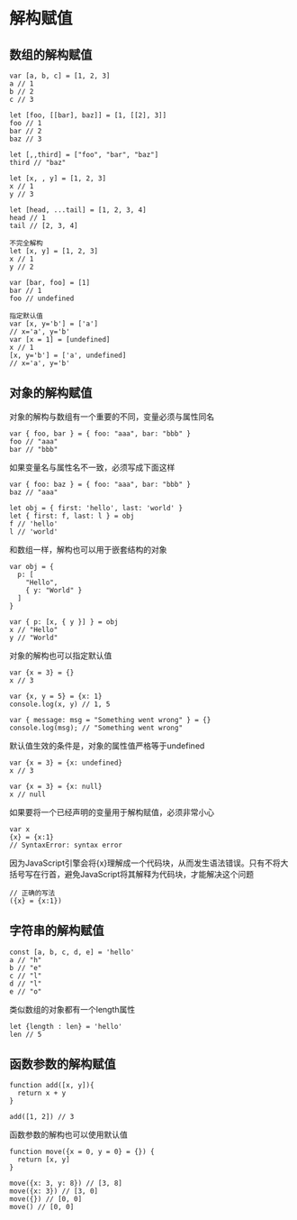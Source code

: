 # 解构赋值

## 数组的解构赋值

	var [a, b, c] = [1, 2, 3]
	a // 1
	b // 2
	c // 3
	
	let [foo, [[bar], baz]] = [1, [[2], 3]]
	foo // 1
	bar // 2
	baz // 3
	
	let [,,third] = ["foo", "bar", "baz"]
	third // "baz"
	
	let [x, , y] = [1, 2, 3]
	x // 1
	y // 3
	
	let [head, ...tail] = [1, 2, 3, 4]
	head // 1
	tail // [2, 3, 4]
	
	不完全解构
	let [x, y] = [1, 2, 3]
	x // 1
	y // 2
	
	var [bar, foo] = [1]
	bar // 1
	foo // undefined
	
	指定默认值
	var [x, y='b'] = ['a']
	// x='a', y='b'
	var [x = 1] = [undefined]
	x // 1
	[x, y='b'] = ['a', undefined]
	// x='a', y='b'

## 对象的解构赋值

对象的解构与数组有一个重要的不同，变量必须与属性同名

	var { foo, bar } = { foo: "aaa", bar: "bbb" }
	foo // "aaa"
	bar // "bbb"

如果变量名与属性名不一致，必须写成下面这样

	var { foo: baz } = { foo: "aaa", bar: "bbb" }
	baz // "aaa"
	
	let obj = { first: 'hello', last: 'world' }
	let { first: f, last: l } = obj
	f // 'hello'
	l // 'world'

和数组一样，解构也可以用于嵌套结构的对象

	var obj = {
	  p: [
	    "Hello",
	    { y: "World" }
	  ]
	}
	
	var { p: [x, { y }] } = obj
	x // "Hello"
	y // "World"

对象的解构也可以指定默认值

	var {x = 3} = {}
	x // 3
	
	var {x, y = 5} = {x: 1}
	console.log(x, y) // 1, 5
	
	var { message: msg = "Something went wrong" } = {}
	console.log(msg); // "Something went wrong"

默认值生效的条件是，对象的属性值严格等于undefined

	var {x = 3} = {x: undefined}
	x // 3
	
	var {x = 3} = {x: null}
	x // null

如果要将一个已经声明的变量用于解构赋值，必须非常小心

	var x
	{x} = {x:1}
	// SyntaxError: syntax error

因为JavaScript引擎会将{x}理解成一个代码块，从而发生语法错误。只有不将大括号写在行首，避免JavaScript将其解释为代码块，才能解决这个问题

	// 正确的写法
	({x} = {x:1})

## 字符串的解构赋值

	const [a, b, c, d, e] = 'hello'
	a // "h"
	b // "e"
	c // "l"
	d // "l"
	e // "o"

类似数组的对象都有一个length属性

	let {length : len} = 'hello'
	len // 5

## 函数参数的解构赋值

	function add([x, y]){
	  return x + y
	}
	
	add([1, 2]) // 3

函数参数的解构也可以使用默认值

	function move({x = 0, y = 0} = {}) {
	  return [x, y]
	}
	
	move({x: 3, y: 8}) // [3, 8]
	move({x: 3}) // [3, 0]
	move({}) // [0, 0]
	move() // [0, 0]
